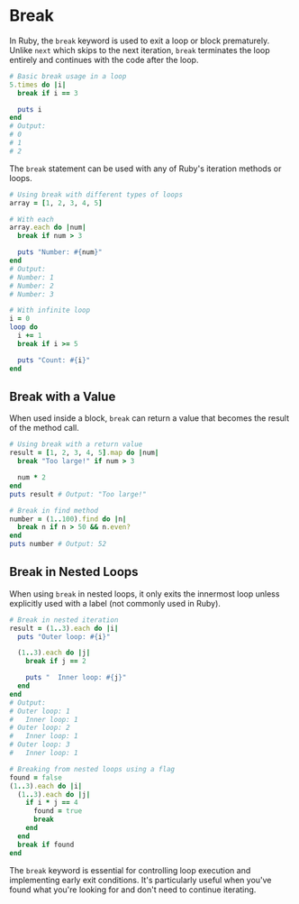 # Break

In Ruby, the `break` keyword is used to exit a loop or block prematurely. Unlike `next` which skips to the next iteration, `break` terminates the loop entirely and continues with the code after the loop.

```ruby
# Basic break usage in a loop
5.times do |i|
  break if i == 3

  puts i
end
# Output:
# 0
# 1
# 2
```

The `break` statement can be used with any of Ruby's iteration methods or loops.

```ruby
# Using break with different types of loops
array = [1, 2, 3, 4, 5]

# With each
array.each do |num|
  break if num > 3

  puts "Number: #{num}"
end
# Output:
# Number: 1
# Number: 2
# Number: 3

# With infinite loop
i = 0
loop do
  i += 1
  break if i >= 5

  puts "Count: #{i}"
end
```

## Break with a Value

When used inside a block, `break` can return a value that becomes the result of the method call.

```ruby
# Using break with a return value
result = [1, 2, 3, 4, 5].map do |num|
  break "Too large!" if num > 3

  num * 2
end
puts result # Output: "Too large!"

# Break in find method
number = (1..100).find do |n|
  break n if n > 50 && n.even?
end
puts number # Output: 52
```

## Break in Nested Loops

When using `break` in nested loops, it only exits the innermost loop unless explicitly used with a label (not commonly used in Ruby).

```ruby
# Break in nested iteration
result = (1..3).each do |i|
  puts "Outer loop: #{i}"

  (1..3).each do |j|
    break if j == 2

    puts "  Inner loop: #{j}"
  end
end
# Output:
# Outer loop: 1
#   Inner loop: 1
# Outer loop: 2
#   Inner loop: 1
# Outer loop: 3
#   Inner loop: 1

# Breaking from nested loops using a flag
found = false
(1..3).each do |i|
  (1..3).each do |j|
    if i * j == 4
      found = true
      break
    end
  end
  break if found
end
```

The `break` keyword is essential for controlling loop execution and implementing early exit conditions. It's particularly useful when you've found what you're looking for and don't need to continue iterating. 